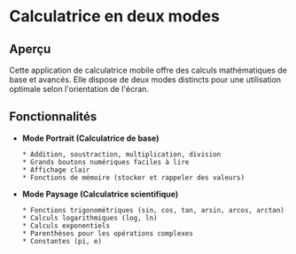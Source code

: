 # Calculatrice en deux modes
## Aperçu
Cette application de calculatrice mobile offre des calculs mathématiques de base et avancés. Elle dispose de deux modes distincts pour une utilisation optimale selon l'orientation de l'écran.
## Fonctionnalités
* **Mode Portrait (Calculatrice de base)**
    ```
    * Addition, soustraction, multiplication, division
    * Grands boutons numériques faciles à lire
    * Affichage clair
    * Fonctions de mémoire (stocker et rappeler des valeurs)
    ```
* **Mode Paysage (Calculatrice scientifique)**
    ```
    * Fonctions trigonométriques (sin, cos, tan, arsin, arcos, arctan)
    * Calculs logarithmiques (log, ln)
    * Calculs exponentiels
    * Parenthèses pour les opérations complexes
    * Constantes (pi, e) 
    ```

